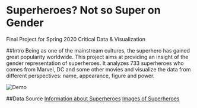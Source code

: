 # Superheroes? Not so Super on Gender
 Final Project for Spring 2020 Critical Data &amp; Visualization

##Intro
Being as one of the mainstream cultures, the superhero has gained great popularity worldwide. This project aims at providing an insight of the gender representation of superheroes. It analyzes 733 superheroes who comes from Marvel, DC and some other movies and visualize the data from different perspectives: name, appearance, figure and power.

![Demo](gifDemo/viz.gif)

##Data Source
[Information about Superheroes](https://www.kaggle.com/claudiodavi/superhero-set)
[Images of Superheroes](https://superheroapi.com/)
